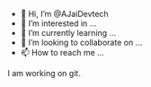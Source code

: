 - 👋 Hi, I’m @AJaiDevtech
- 👀 I’m interested in ...
- 🌱 I’m currently learning ...
- 💞️ I’m looking to collaborate on ...
- 📫 How to reach me ...

I am working on git.

<!---
AJaiDevtech/AJaiDevtech is a ✨ special ✨ repository because its `README.md` (this file) appears on your GitHub profile.
You can click the Preview link to take a look at your changes.
--->





